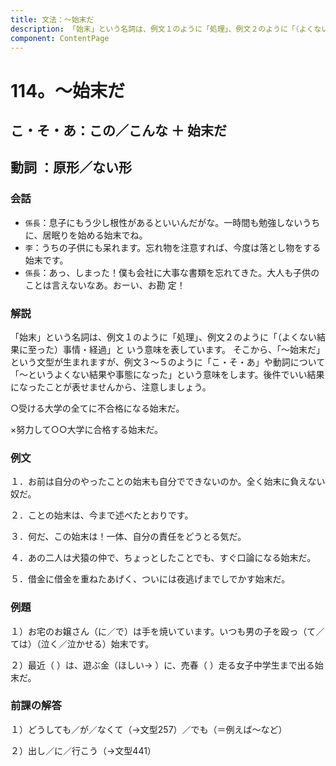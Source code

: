 ```yaml
---
title: 文法：～始末だ
description: 「始末」という名詞は、例文１のように「処理」、例文２のように「（よくない結果に至った）事情・経過」と いう意味を表しています。
component: ContentPage
---
```



# 114。～始末だ
## こ・そ・あ：この／こんな ＋ 始末だ
## 動詞 ：原形／ない形
### 会話
- `係長`：息子にもう少し根性があるといいんだがな。一時間も勉強しないうちに、居眠りを始める始末でね。
- `李`：うちの子供にも呆れます。忘れ物を注意すれば、今度は落とし物をする始末です。
- `係長`：あっ、しまった！僕も会社に大事な書類を忘れてきた。大人も子供のことは言えないなあ。おーい、お勘 定！
### 解説
「始末」という名詞は、例文１のように「処理」、例文２のように「（よくない結果に至った）事情・経過」と いう意味を表しています。
そこから、「～始末だ」という文型が生まれますが、例文３～５のように「こ・そ・あ」や動詞について「～というよくない結果や事態になった」という意味をします。後件でいい結果になったことが表せませんから、注意しましょう。

○受ける大学の全てに不合格になる始末だ。

×努力して○○大学に合格する始末だ。
### 例文
１．お前は自分のやったことの始末も自分でできないのか。全く始末に負えない奴だ。

２．ことの始末は、今まで述べたとおりです。

３．何だ、この始末は！一体、自分の責任をどうとる気だ。

４．あの二人は犬猿の仲で、ちょっとしたことでも、すぐ口論になる始末だ。

５．借金に借金を重ねたあげく、ついには夜逃げまでしでかす始末だ。
### 例題
１）お宅のお嬢さん（に／で）は手を焼いています。いつも男の子を殴っ（て／ては）（泣く／泣かせる）始末です。

２）最近（ ）は、遊ぶ金（ほしい→ ）に、売春（ ）走る女子中学生まで出る始末だ。
### 前課の解答
１）どうしても／が／なくて（→文型257）／でも（＝例えば～など）

２）出し／に／行こう（→文型441）
